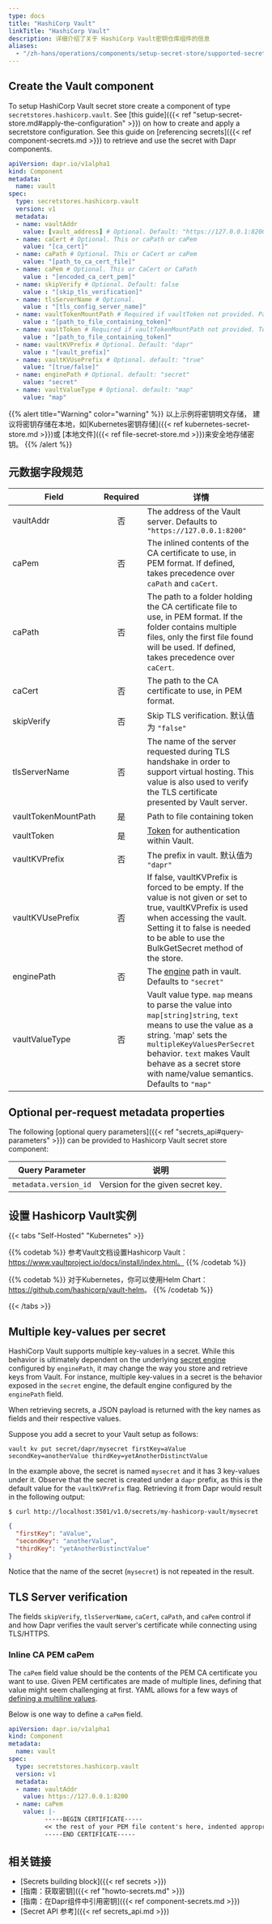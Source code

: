 ```yaml
---
type: docs
title: "HashiCorp Vault"
linkTitle: "HashiCorp Vault"
description: 详细介绍了关于 HashiCorp Vault密钥仓库组件的信息
aliases:
  - "/zh-hans/operations/components/setup-secret-store/supported-secret-stores/hashicorp-vault/"
---
```


## Create the Vault component

To setup HashiCorp Vault secret store create a component of type `secretstores.hashicorp.vault`. See [this guide]({{< ref "setup-secret-store.md#apply-the-configuration" >}}) on how to create and apply a secretstore configuration. See this guide on [referencing secrets]({{< ref component-secrets.md >}}) to retrieve and use the secret with Dapr components.

```yaml
apiVersion: dapr.io/v1alpha1
kind: Component
metadata:
  name: vault
spec:
  type: secretstores.hashicorp.vault
  version: v1
  metadata:
  - name: vaultAddr
    value: [vault_address] # Optional. Default: "https://127.0.0.1:8200"
  - name: caCert # Optional. This or caPath or caPem
    value: "[ca_cert]"
  - name: caPath # Optional. This or CaCert or caPem
    value: "[path_to_ca_cert_file]"
  - name: caPem # Optional. This or CaCert or CaPath
    value : "[encoded_ca_cert_pem]"
  - name: skipVerify # Optional. Default: false
    value : "[skip_tls_verification]"
  - name: tlsServerName # Optional.
    value : "[tls_config_server_name]"
  - name: vaultTokenMountPath # Required if vaultToken not provided. Path to token file.
    value : "[path_to_file_containing_token]"
  - name: vaultToken # Required if vaultTokenMountPath not provided. Token value.
    value : "[path_to_file_containing_token]"
  - name: vaultKVPrefix # Optional. Default: "dapr"
    value : "[vault_prefix]"
  - name: vaultKVUsePrefix # Optional. default: "true"
    value: "[true/false]"
  - name: enginePath # Optional. default: "secret"
    value: "secret"
  - name: vaultValueType # Optional. default: "map"
    value: "map"
```
{{% alert title="Warning" color="warning" %}}
以上示例将密钥明文存储， 建议将密钥存储在本地，如[Kubernetes密钥存储]({{< ref kubernetes-secret-store.md >}})或 [本地文件]({{< ref file-secret-store.md >}})来安全地存储密钥。
{{% /alert %}}

## 元数据字段规范

| Field               | Required | 详情                                                                                                                                                                                                                                                                      | 示例                                |
| ------------------- |:--------:| ----------------------------------------------------------------------------------------------------------------------------------------------------------------------------------------------------------------------------------------------------------------------- | --------------------------------- |
| vaultAddr           |    否     | The address of the Vault server. Defaults to `"https://127.0.0.1:8200"`                                                                                                                                                                                                 | `"https://127.0.0.1:8200"`        |
| caPem               |    否     | The inlined contents of the CA certificate to use, in PEM format. If defined, takes precedence over `caPath` and `caCert`.                                                                                                                                              | See below                         |
| caPath              |    否     | The path to a folder holding the CA certificate file to use, in PEM format. If the folder contains multiple files, only the first file found will be used. If defined, takes precedence over `caCert`.                                                                  | `"path/to/cacert/holding/folder"` |
| caCert              |    否     | The path to the CA certificate to use, in PEM format.                                                                                                                                                                                                                   | `""path/to/cacert.pem"`           |
| skipVerify          |    否     | Skip TLS verification. 默认值为 `"false"`                                                                                                                                                                                                                                   | `"true"`, `"false"`               |
| tlsServerName       |    否     | The name of the server requested during TLS handshake in order to support virtual hosting. This value is also used to verify the TLS certificate presented by Vault server.                                                                                             | `"tls-server"`                    |
| vaultTokenMountPath |    是     | Path to file containing token                                                                                                                                                                                                                                           | `"path/to/file"`                  |
| vaultToken          |    是     | [Token](https://learn.hashicorp.com/tutorials/vault/tokens) for authentication within Vault.                                                                                                                                                                            | `"tokenValue"`                    |
| vaultKVPrefix       |    否     | The prefix in vault. 默认值为 `"dapr"`                                                                                                                                                                                                                                      | `"dapr"`, `"myprefix"`            |
| vaultKVUsePrefix    |    否     | If false, vaultKVPrefix is forced to be empty. If the value is not given or set to true, vaultKVPrefix is used when accessing the vault. Setting it to false is needed to be able to use the BulkGetSecret method of the store.                                         | `"true"`, `"false"`               |
| enginePath          |    否     | The [engine](https://www.vaultproject.io/api-docs/secret/kv/kv-v2) path in vault. Defaults to `"secret"`                                                                                                                                                                | `"kv"`, `"any"`                   |
| vaultValueType      |    否     | Vault value type. `map` means to parse the value into `map[string]string`, `text` means to use the value as a string. 'map' sets the `multipleKeyValuesPerSecret` behavior. `text` makes Vault behave as a secret store with name/value semantics.  Defaults to `"map"` | `"map"`, `"text"`                 |

## Optional per-request metadata properties

The following [optional query parameters]({{< ref "secrets_api#query-parameters" >}}) can be provided to Hashicorp Vault secret store component:

| Query Parameter       | 说明                                |
| --------------------- | --------------------------------- |
| `metadata.version_id` | Version for the given secret key. |

## 设置 Hashicorp Vault实例

{{< tabs "Self-Hosted" "Kubernetes" >}}

{{% codetab %}}
参考Vault文档设置Hashicorp Vault：https://www.vaultproject.io/docs/install/index.html。
{{% /codetab %}}

{{% codetab %}}
对于Kubernetes，你可以使用Helm Chart：<https://github.com/hashicorp/vault-helm>。
{{% /codetab %}}

{{< /tabs >}}


## Multiple key-values per secret

HashiCorp Vault supports multiple key-values in a secret. While this behavior is ultimately dependent on the underlying [secret engine](https://www.vaultproject.io/docs/secrets#secrets-engines) configured by `enginePath`, it may change the way you store and retrieve keys from Vault. For instance, multiple key-values in a secret is the behavior exposed in the `secret` engine, the default engine configured by the `enginePath` field.

When retrieving secrets, a JSON payload is returned with the key names as fields and their respective values.

Suppose you add a secret to your Vault setup as follows:

```shell
vault kv put secret/dapr/mysecret firstKey=aValue secondKey=anotherValue thirdKey=yetAnotherDistinctValue
```

In the example above, the secret is named `mysecret` and it has 3 key-values under it. Observe that the secret is created under a `dapr` prefix, as this is the default value for the `vaultKVPrefix` flag. Retrieving it from Dapr would result in the following output:

```shell
$ curl http://localhost:3501/v1.0/secrets/my-hashicorp-vault/mysecret
```

```json
{
  "firstKey": "aValue",
  "secondKey": "anotherValue",
  "thirdKey": "yetAnotherDistinctValue"
}
```

Notice that the name of the secret (`mysecret`) is not repeated in the result.


## TLS Server verification

The fields `skipVerify`, `tlsServerName`, `caCert`, `caPath`, and `caPem` control if and how Dapr verifies the vault server's certificate while connecting using TLS/HTTPS.

### Inline CA PEM caPem

The `caPem` field value should be the contents of the PEM CA certificate you want to use. Given PEM certificates are made of multiple lines, defining that value might seem challenging at first. YAML allows for a few ways of [defining a multiline values](https://yaml-multiline.info/).

Below is one way to define a `caPem` field.

```yaml
apiVersion: dapr.io/v1alpha1
kind: Component
metadata:
  name: vault
spec:
  type: secretstores.hashicorp.vault
  version: v1
  metadata:
  - name: vaultAddr
    value: https://127.0.0.1:8200
  - name: caPem
    value: |-
          -----BEGIN CERTIFICATE-----
          << the rest of your PEM file content's here, indented appropriately. >>
          -----END CERTIFICATE-----
```

## 相关链接
- [Secrets building block]({{< ref secrets >}})
- [指南：获取密钥]({{< ref "howto-secrets.md" >}})
- [指南：在Dapr组件中引用密钥]({{< ref component-secrets.md >}})
- [Secret API 参考]({{< ref secrets_api.md >}})
